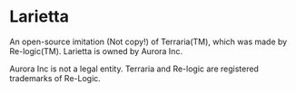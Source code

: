 # Larietta
An open-source imitation (Not copy!) of Terraria(TM), which was made by Re-logic(TM). Larietta is owned by Aurora Inc.

Aurora Inc is not a legal entity. Terraria and Re-logic are registered trademarks of Re-Logic.
